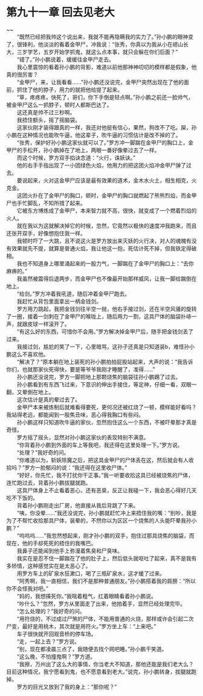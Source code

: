 # 第九十一章 回去见老大

~~
            <br>　　“既然已经把我帅这个说出来，我就不能再隐瞒我的实力了。”孙小鹏的眼神变了，很锋利，他淡淡的看着金甲尸，冲我说：“张秀，你真以为我从小在崂山长大，三岁学艺，五岁开始学抓鬼，就这么点本事，就只会躲在你们后面？”<br>　　“错了。”孙小鹏说着，缓缓往金甲尸走去。<br>　　我心里震惊的看着孙小鹏的背影，难道以前他那神神叨叨的模样都是假象，他真的很厉害？<br>　　“金甲尸，来，让我看看……”孙小鹏还没说完，金甲尸突然出现在了他的面前，抓住了他的脖子，用力的就把他给提了起来。<br>　　“草，疼疼疼，快死了，哥们，你下手倒是轻点啊。”孙小鹏之前还一脸帅气，被金甲尸这么一抓脖子，顿时人都斯巴达了。<br>　　这还真是帅不过三秒啊。<br>　　我捂住额头，摇了摇脑袋。<br>　　这家伙刚才装得跟真的一样，我还对他挺有信心，果然，狗改不了吃。屎，孙小鹏在这种情况也能吹牛逼，他这辈子，吹牛逼的习惯估计是改不掉的了。<br>　　“张秀，保护好孙小鹏这家伙就可以了。”罗方冲一脚踹在金甲尸的胸口上，金甲尸的手松开，孙小鹏掉在了地上，两眼一番好像晕过去了一样。<br>　　而这个时候，罗方双手掐诀念道：“火行，诛妖诀。”<br>　　他的右手手指出现了一小团绿色火焰，他用力的把这团火焰冲金甲尸弹了过去。<br>　　要说起来，火对这金甲尸应该是最有效果的道术，金木水火土，相生相克，火克金。<br>　　这团火扑在了金甲尸的胸口，顿时，金甲尸的胸口就燃起了熊熊烈焰，而金甲尸也手忙脚乱，不知所措了起来。<br>　　它被东方博炼成了金甲尸，本来智力就不高，很快，就变成了一个燃着烈焰的火人。<br>　　就在我以为这就解决掉它的时候，忽然，它竟然以极快的速度冲我跑来，而且还张开双手，好像想抱住我一样。<br>　　我顿时吓了一大跳，且不说这火是罗方放出来灭妖的火行决，对人的魂魄有没有效果就先不提，就算是普通火焰，我让他这一抱，死估计死不掉，但我铁定得破相。<br>　　我也不知道身上哪里涌起来的一股力气，一脚踹在了金甲尸的胸口上：“去你麻痹的。”<br>　　我虽然被震得后退两步，而金甲尸也不像最开始那样威风，让我一脚给踹倒在地上。<br>　　“给剑。”罗方冲着我吼道，随后冲着金甲尸跑去。<br>　　我赶忙从背包里面拿出一柄金钱剑。<br>　　罗方用力跳起，我把金钱剑往半空一抛，他右手接过剑，还在半空风骚的旋转了一圈，接着一剑刺在了金甲尸的喉咙上，随后用力一割，这具尸体的脑袋扑哧一声，就跟皮球一样滚开了。<br>　　“有这么好的东西，可惜你不会用。”罗方解决掉金甲尸后，随手把金钱剑丢了过来。<br>　　我接过剑，尴尬的笑了一下，心里暗骂，这孙子还真是只知道装b，难怪孙小鹏这么不喜欢他。<br>　　“解决了？”原本躺在地上装死的孙小鹏拍拍屁股站起来，大声的说：“我告诉你们，也就那家伙死得快，要是等爷爷我刚才睡醒了，准得……”<br>　　孙小鹏还没说完，罗方一脚把地上那颗烧焦的脑袋往孙小鹏踢了过去。<br>　　孙小鹏看到有东西飞过来，下意识的伸出手接住，等定神，仔细一看，双眼一翻，又晕倒在地上。<br>　　这次估计是真的晕过去了。<br>　　金甲尸本来被炼制后就难看得要死，更何况还被红烧了一顿，模样能好看吗？我站得老远，都能闻到一股焦丑味，恶心得我胸口有些闷。<br>　　孙小鹏这样只知道吹牛逼的家伙，忽然抱住这么一个东西，不被吓晕那才真是奇怪。<br>　　罗方摇了摇头，显然对孙小鹏这家伙的表现特别不满意。<br>　　“你背着孙小鹏到外面的车上等我吧，我还得在这里处理一下。”罗方说。<br>　　“处理？”我好奇的问。<br>　　“你难道以为，斩妖除魔之后，把这具金甲尸的尸体丢在这，然后就会有人收拾吗？”罗方一脸郁闷的说：“我还得在这里收尸体。”<br>　　“好好，你先忙，我不打扰你干正事。”我一听要收拾这具已经被烧焦的尸体，连忙跑过去，背着孙小鹏拔腿就跑。<br>　　这具尸体身上不止看着恶心，还有恶臭，反正让我碰一下，我会恶心得好几天吃不下饭的。<br>　　背着孙小鹏刚走出厂房，他直接从我后背跳了下来。<br>　　“咦，你没晕……”我还没说完，孙小鹏就赶忙冲上来捂住我的嘴：“别吵，我是为了不帮忙收拾那具尸体，装晕的，不然你以为区区一个烧焦的人头能吓晕我孙小鹏？”<br>　　“呜呜呜……”我忽然想起来，刚才孙小鹏的双手，抱住过那具烧焦的脑袋，而现在，他的手却死死的捂住的我嘴巴。<br>　　我鼻子还能闻到他手上弥漫着焦臭和尸臭味。<br>　　我实在是忍不住一脚踹在了他的肚子上，然后低头就呕吐了起来，真不是我有多矫情，这种感觉实在是太恶心了。<br>　　用罗方车上的矿泉水狂漱口，喝了三瓶矿泉水，这才缓了过来。<br>　　“阿秀啊，我一直相信，我们不是那种普通朋友。”孙小鹏搭着我的肩膀：“所以你不会怪我对吧。”<br>　　“妈的，我想揍死你。”我喘着粗气，红着眼睛看着孙小鹏说。<br>　　“吵什么？”忽然，罗方从里面走了出来，他拍着手，显然已经处理完毕。<br>　　“怎么处理的？”我好奇的问。<br>　　“用符烧的，不过成过尸煞的尸体，不能用普通的火烧，那样或许会引起二次尸变，最好是用桃木，其次就是用符火。”罗方坐上车：“上来吧。”<br>　　车子很快就开回观音桥的停车场。<br>　　“走，一起上去？”罗方说。<br>　　“别，现在都凌晨三点了，我随便去找个网吧睡。”孙小鹏干笑道。<br>　　“这么晚，不怕撞鬼啊？”罗方道。<br>　　“我擦，万州出了这么大的事情，你当老大不知道，那他还能是我们老大么？目前这种情况，我宁愿看到鬼，也不愿意看到老大。”说完，孙小鹏转身，拔腿就跑掉。<br>　　罗方的目光又放到了我的身上：“那你呢？”<br>
	